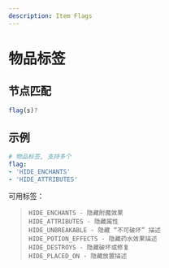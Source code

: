 ```yaml
---
description: Item Flags
---
```


# 物品标签

## **节点匹配**

```javascript
flag(s)?
```

## 示例

```yaml
# 物品标签, 支持多个
flag:
- 'HIDE_ENCHANTS'
- 'HIDE_ATTRIBUTES'
```

可用标签：

> ```text
> HIDE_ENCHANTS - 隐藏附魔效果
> HIDE_ATTRIBUTES - 隐藏属性
> HIDE_UNBREAKABLE - 隐藏 “不可破坏” 描述
> HIDE_POTION_EFFECTS - 隐藏药水效果描述
> HIDE_DESTROYS - 隐藏破坏或修复
> HIDE_PLACED_ON - 隐藏放置描述
> ```



